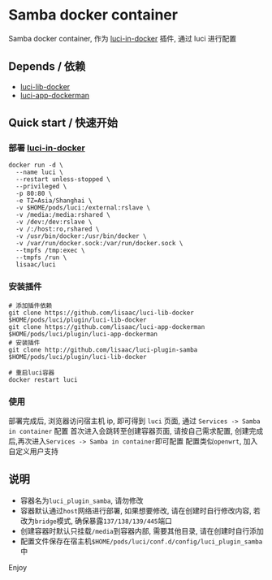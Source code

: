 # Samba docker container
Samba docker container, 作为 [luci-in-docker](https://github.com/lisaac/luci-in-docker) 插件, 通过 luci 进行配置

## Depends / 依赖
- [luci-lib-docker](https://github.com/lisaac/luci-lib-docker)
- [luci-app-dockerman](https://github.com/lisaac/luci-app-dockerman)

## Quick start / 快速开始

### 部署 [luci-in-docker](https://github.com/lisaac/luci-in-docker)
```
docker run -d \
  --name luci \
  --restart unless-stopped \
  --privileged \
  -p 80:80 \
  -e TZ=Asia/Shanghai \
  -v $HOME/pods/luci:/external:rslave \
  -v /media:/media:rshared \
  -v /dev:/dev:rslave \
  -v /:/host:ro,rshared \
  -v /usr/bin/docker:/usr/bin/docker \
  -v /var/run/docker.sock:/var/run/docker.sock \
  --tmpfs /tmp:exec \
  --tmpfs /run \
  lisaac/luci
```

### 安装插件
```
# 添加插件依赖
git clone https://github.com/lisaac/luci-lib-docker $HOME/pods/luci/plugin/luci-lib-docker
git clone https://github.com/lisaac/luci-app-dockerman $HOME/pods/luci/plugin/luci-app-dockerman
# 安装插件
git clone http://github.com/lisaac/luci-plugin-samba $HOME/pods/luci/plugin/luci-lib-docker

# 重启luci容器
docker restart luci
```

### 使用
部署完成后, 浏览器访问宿主机 ip, 即可得到 `luci` 页面, 通过 `Services -> Samba in container` 配置
首次进入会跳转至创建容器页面, 请按自己需求配置, 创建完成后,再次进入`Services -> Samba in container`即可配置
配置类似`openwrt`, 加入自定义用户支持

## 说明
- 容器名为`luci_plugin_samba`, 请勿修改
- 容器默认通过`host`网络进行部署, 如果想要修改, 请在创建时自行修改内容, 若改为`bridge`模式, 确保暴露`137/138/139/445`端口
- 创建容器时默认只挂载`/media`到容器内部, 需要其他目录, 请在创建时自行添加
- 配置文件保存在宿主机`$HOME/pods/luci/conf.d/config/luci_plugin_samba`中

Enjoy